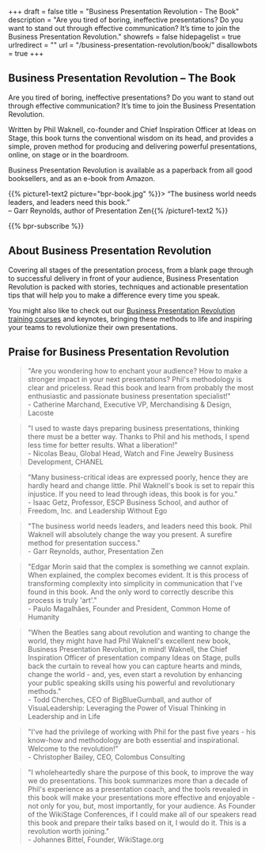 +++
draft 			= false
title 			= "Business Presentation Revolution - The Book"
description		= "Are you tired of boring, ineffective presentations? Do you want to stand out through effective communication? It’s time to join the Business Presentation Revolution."
showrefs		= false
hidepagelist		= true
urlredirect		= ""
url 				= "/business-presentation-revolution/book/"
disallowbots		= true
+++

## Business Presentation Revolution – The Book

Are you tired of boring, ineffective presentations? Do you want to stand out through effective communication? It’s time to join the Business Presentation Revolution.

Written by Phil Waknell, co-founder and Chief Inspiration Officer at Ideas on Stage, this book turns the conventional wisdom on its head, and provides a simple, proven method for producing and delivering powerful presentations, online, on stage or in the boardroom.

Business Presentation Revolution is available as a paperback from all good booksellers, and as an e-book from Amazon.

{{% picture1-text2 picture="bpr-book.jpg" %}}> “The business world needs leaders, and leaders need this book.” <br />– Garr Reynolds, author of Presentation Zen{{% /picture1-text2 %}}

{{% bpr-subscribe %}}


## About Business Presentation Revolution

Covering all stages of the presentation process, from a blank page through to successful delivery in front of your audience, Business Presentation Revolution is packed with stories, techniques and actionable presentation tips that will help you to make a difference every time you speak.

You might also like to check out our [Business Presentation Revolution training courses](https://www.ideasonstage.com/presentations-training/the-business-presentation-revolution/) and keynotes, bringing these methods to life and inspiring your teams to revolutionize their own presentations.

## Praise for Business Presentation Revolution

> "Are you wondering how to enchant your audience? How to make a stronger impact in your next presentations? Phil's methodology is clear and priceless.
Read this book and learn from probably the most enthusiastic and passionate business presentation specialist!" 
<br />- Catherine Marchand, Executive VP, Merchandising & Design, Lacoste

> "I used to waste days preparing business presentations, thinking there must be a better way. Thanks to Phil and his methods, I spend less time for better results. What a liberation!" 
<br />- Nicolas Beau, Global Head, Watch and Fine Jewelry Business Development, CHANEL

> "Many business-critical ideas are expressed poorly, hence they are hardly heard and change little. Phil Waknell's book is set to repair this injustice. If you need to lead through ideas, this book is for you." 
<br />- Isaac Getz, Professor, ESCP Business School, and author of Freedom, Inc. and Leadership Without Ego

> "The business world needs leaders, and leaders need this book. Phil Waknell will absolutely change the way you present. A surefire method for presentation success." 
<br />- Garr Reynolds, author, Presentation Zen

> "Edgar Morin said that the complex is something we cannot explain. When explained, the complex becomes evident. It is this process of transforming complexity into simplicity in communication that I've found in this book. And the only word to correctly describe this process is truly 'art'." 
<br />- Paulo Magalhães, Founder and President, Common Home of Humanity

> "When the Beatles sang about revolution and wanting to change the world, they might have had Phil Waknell's excellent new book, Business Presentation Revolution, in mind! Waknell, the Chief Inspiration Officer of presentation company Ideas on Stage, pulls back the curtain to reveal how you can capture hearts and minds, change the world - and, yes, even start a revolution by enhancing your public speaking skills using his powerful and revolutionary methods." 
<br />- Todd Cherches, CEO of BigBlueGumball, and author of VisuaLeadership: Leveraging the Power of Visual Thinking in Leadership and in Life

> "I've had the privilege of working with Phil for the past five years - his know-how and methodology are both essential and inspirational. Welcome to the revolution!" 
<br />- Christopher Bailey, CEO, Colombus Consulting

> "I wholeheartedly share the purpose of this book, to improve the way we do presentations. This book summarizes more than a decade of Phil's experience as a presentation coach, and the tools revealed in this book will make your presentations more effective and enjoyable - not only for you, but, most importantly, for your audience. As Founder of the WikiStage Conferences, if I could make all of our speakers read this book and prepare their talks based on it, I would do it. This is a revolution worth joining." 
<br />- Johannes Bittel, Founder, WikiStage.org
